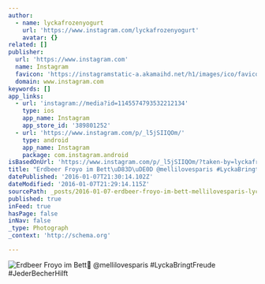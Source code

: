 ```yaml
---
author:
  - name: lyckafrozenyogurt
    url: 'https://www.instagram.com/lyckafrozenyogurt'
    avatar: {}
related: []
publisher:
  url: 'https://www.instagram.com'
  name: Instagram
  favicon: 'https://instagramstatic-a.akamaihd.net/h1/images/ico/favicon.ico/7cdab0872b15.ico'
  domain: www.instagram.com
keywords: []
app_links:
  - url: 'instagram://media?id=1145574793532212134'
    type: ios
    app_name: Instagram
    app_store_id: '389801252'
  - url: 'https://www.instagram.com/p/_l5jSIIQOm/'
    type: android
    app_name: Instagram
    package: com.instagram.android
isBasedOnUrl: 'https://www.instagram.com/p/_l5jSIIQOm/?taken-by=lyckafrozenyogurt'
title: "Erdbeer Froyo im Bett\uD83D\uDE0D @mellilovesparis #LyckaBringtFreude #JederBecherHilft"
datePublished: '2016-01-07T21:30:14.102Z'
dateModified: '2016-01-07T21:29:14.115Z'
sourcePath: _posts/2016-01-07-erdbeer-froyo-im-bett-mellilovesparis-lyckabringtfreude.md
published: true
inFeed: true
hasPage: false
inNav: false
_type: Photograph
_context: 'http://schema.org'

---
```

![Erdbeer Froyo im Bett &commat;mellilovesparis &num;LyckaBringtFreude &num;JederBecherHilft](https://scontent.cdninstagram.com/hphotos-xaf1/t51.2885-15/e35/12394053_1675157322760004_72695636_n.jpg)